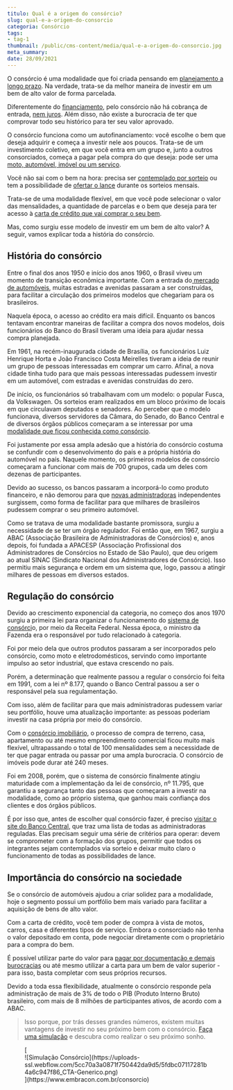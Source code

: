 ```yaml
---
titulo: Qual é a origem do consórcio?
slug: qual-e-a-origem-do-consorcio
categoria: Consórcio
tags:
- tag-1
thumbnail: /public/cms-content/media/qual-e-a-origem-do-consorcio.jpg
meta_summary: 
date: 28/09/2021
---
```

O consórcio é uma modalidade que foi criada pensando em [planejamento a longo prazo](https://www.embracon.com.br/blog/como-investir-em-curto-medio-e-longo-prazo). Na verdade, trata-se da melhor maneira de investir em um bem de alto valor de forma parcelada.

Diferentemente do [financiamento](https://www.embracon.com.br/blog/financiamento-ou-consorcio-o-que-e-melhor-na-compra-de-um-imovel), pelo consórcio não há cobrança de entrada, [nem juros](https://www.embracon.com.br/blog/consorcio-nao-tem-juros-entenda). Além disso, não existe a burocracia de ter que comprovar todo seu histórico para ter seu valor aprovado.

O consórcio funciona como um autofinanciamento: você escolhe o bem que deseja adquirir e começa a investir nele aos poucos. Trata-se de um investimento coletivo, em que você entra em um grupo e, junto a outros consorciados, começa a pagar pela compra do que deseja: pode ser uma [moto, automóvel, imóvel ou um serviço](https://www.embracon.com.br/blog/confira-10-vantagens-indiscutiveis-do-consorcio).

Você não sai com o bem na hora: precisa ser [contemplado por sorteio](https://www.embracon.com.br/conhecaoconsorcio/como-sao-realizados-os-sorteios-nas-assembleias) ou tem a possibilidade de [ofertar o lance](https://www.embracon.com.br/blog/como-funcionam-os-tipos-de-lances-no-consorcio) durante os sorteios mensais.

Trata-se de uma modalidade flexível, em que você pode selecionar o valor das mensalidades, a quantidade de parcelas e o bem que deseja para ter acesso à [carta de crédito que vai comprar o seu bem](https://www.embracon.com.br/blog/tudo-o-que-voce-precisa-saber-sobre-a-carta-de-credito-de-consorcios).

Mas, como surgiu esse modelo de investir em um bem de alto valor? A seguir, vamos explicar toda a história do consórcio.

História do consórcio
---------------------

Entre o final dos anos 1950 e início dos anos 1960, o Brasil viveu um momento de transição econômica importante. Com a entrada do[ mercado de automóveis](https://www.embracon.com.br/blog/afinal-quais-sao-os-carros-mais-economicos-do-mercado), muitas estradas e avenidas passaram a ser construídas, para facilitar a circulação dos primeiros modelos que chegariam para os brasileiros.

Naquela época, o acesso ao crédito era mais difícil. Enquanto os bancos tentavam encontrar maneiras de facilitar a compra dos novos modelos, dois funcionários do Banco do Brasil tiveram uma ideia para ajudar nessa compra planejada.

Em 1961, na recém-inaugurada cidade de Brasília, os funcionários Luiz Henrique Horta e João Francisco Costa Meirelles tiveram a ideia de reunir um grupo de pessoas interessadas em comprar um carro. Afinal, a nova cidade tinha tudo para que mais pessoas interessadas pudessem investir em um automóvel, com estradas e avenidas construídas do zero.

De início, os funcionários só trabalhavam com um modelo: o popular Fusca, da Volkswagen. Os sorteios eram realizados em um bloco próximo de locais em que circulavam deputados e senadores. Ao perceber que o modelo funcionava, diversos servidores da Câmara, do Senado, do Banco Central e de diversos órgãos públicos começaram a se interessar por uma [modalidade que ficou conhecida como consórcio](https://www.embracon.com.br/blog/afinal-o-que-e-o-consorcio).

Foi justamente por essa ampla adesão que a história do consórcio costuma se confundir com o desenvolvimento do país e a própria história do automóvel no país. Naquele momento, os primeiros modelos de consórcio começaram a funcionar com mais de 700 grupos, cada um deles com dezenas de participantes.

Devido ao sucesso, os bancos passaram a incorporá-lo como produto financeiro, e não demorou para que [novas administradoras](https://www.embracon.com.br/blog/afinal-o-que-uma-administradora-de-consorcio-faz) independentes surgissem, como forma de facilitar para que milhares de brasileiros pudessem comprar o seu primeiro automóvel.

Como se tratava de uma modalidade bastante promissora, surgiu a necessidade de se ter um órgão regulador. Foi então que, em 1967, surgiu a ABAC (Associação Brasileira de Administradoras de Consórcios) e, anos depois, foi fundada a APACESP (Associação Profissional dos Administradores de Consórcios no Estado de São Paulo), que deu origem ao atual SINAC (Sindicato Nacional dos Administradores de Consórcio). Isso permitiu mais segurança e ordem em um sistema que, logo, passou a atingir milhares de pessoas em diversos estados.

Regulação do consórcio
----------------------

Devido ao crescimento exponencial da categoria, no começo dos anos 1970 surgiu a primeira lei para organizar o funcionamento do [sistema de consórci](https://www.embracon.com.br/blog/quando-o-consorcio-e-uma-boa-opcao)o, por meio da Receita Federal. Nessa época, o ministro da Fazenda era o responsável por tudo relacionado à categoria.

Foi por meio dela que outros produtos passaram a ser incorporados pelo consórcio, como moto e eletrodomésticos, servindo como importante impulso ao setor industrial, que estava crescendo no país.

Porém, a determinação que realmente passou a regular o consórcio foi feita em 1991, com a lei nº 8.177, quando o Banco Central passou a ser o responsável pela sua regulamentação.

Com isso, além de facilitar para que mais administradoras pudessem variar seu portfólio, houve uma atualização importante: as pessoas poderiam investir na casa própria por meio do consórcio.

Com o [consórcio imobiliário](https://www.embracon.com.br/blog/guia-completo-consorcio-imobiliario), o processo de compra de terreno, casa, apartamento ou até mesmo empreendimento comercial ficou muito mais flexível, ultrapassando o total de 100 mensalidades sem a necessidade de ter que pagar entrada ou passar por uma ampla burocracia. O consórcio de imóveis pode durar até 240 meses.

Foi em 2008, porém, que o sistema de consórcio finalmente atingiu maturidade com a implementação da lei de consórcio, nº 11.795, que garantiu a segurança tanto das pessoas que começaram a investir na modalidade, como ao próprio sistema, que ganhou mais confiança dos clientes e dos órgãos públicos.

É por isso que, antes de escolher qual consórcio fazer, é preciso [visitar o site do Banco Central](https://www3.bcb.gov.br/ranking/consorcio.do), que traz uma lista de todas as administradoras reguladas. Elas precisam seguir uma série de critérios para operar: devem se comprometer com a formação dos grupos, permitir que todos os integrantes sejam contemplados via sorteio e deixar muito claro o funcionamento de todas as possibilidades de lance.

Importância do consórcio na sociedade
-------------------------------------

Se o consórcio de automóveis ajudou a criar solidez para a modalidade, hoje o segmento possui um portfólio bem mais variado para facilitar a aquisição de bens de alto valor.

Com a carta de crédito, você tem poder de compra à vista de motos, carros, casa e diferentes tipos de serviço. Embora o consorciado não tenha o valor depositado em conta, pode negociar diretamente com o proprietário para a compra do bem.

É possível utilizar parte do valor para [pagar por documentação e demais burocracias](https://www.embracon.com.br/blog/qual-e-a-documentacao-necessaria-para-a-compra-de-um-imovel) ou até mesmo utilizar a carta para um bem de valor superior - para isso, basta completar com seus próprios recursos.

Devido a toda essa flexibilidade, atualmente o consórcio responde pela administração de mais de 3% de todo o PIB (Produto Interno Bruto) brasileiro, com mais de 8 milhões de participantes ativos, de acordo com a ABAC.

> Isso porque, por trás desses grandes números, existem muitas vantagens de investir no seu próximo bem com o consórcio. [Faça uma simulação](https://www.embracon.com.br/consorcio) e descubra como realizar o seu próximo sonho.

<figure class="w-richtext-figure-type-image w-richtext-align-center">[<div>![Simulação Consórcio](https://uploads-ssl.webflow.com/5cc70a3a0871f750442da9d5/5fdbc07117281b4a6c947f86_CTA-Generico.png)</div>](https://www.embracon.com.br/consorcio)</figure>

